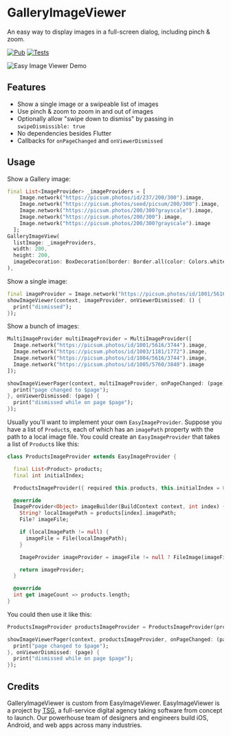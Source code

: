 # GalleryImageViewer

An easy way to display images in a full-screen dialog, including pinch & zoom.

[![Pub](https://img.shields.io/pub/v/gallery_image_viewer.svg)](https://pub.dartlang.org/packages/gallery_image_viewer)
[![Tests](https://github.com/SEMAJdev/gallery_image_viewer/actions/workflows/dart.yml/badge.svg)](https://github.com/SEMAJdev/gallery_image_viewer/actions/workflows/dart.yml)

![Easy Image Viewer Demo](https://github.com/SEMAJdev/gallery_image_viewer/blob/main/demo_images/demo_gallery_image_viewer1.gif?raw=true "Easy Image Viewer Demo")

## Features

* Show a single image or a swipeable list of images
* Use pinch & zoom to zoom in and out of images
* Optionally allow "swipe down to dismiss" by passing in `swipeDismissible: true`
* No dependencies besides Flutter
* Callbacks for `onPageChanged` and `onViewerDismissed`

## Usage

Show a Gallery image:
```dart
final List<ImageProvider> _imageProviders = [
    Image.network("https://picsum.photos/id/237/200/300").image,
    Image.network("https://picsum.photos/seed/picsum/200/300").image,
    Image.network("https://picsum.photos/200/300?grayscale").image,
    Image.network("https://picsum.photos/200/300").image,
    Image.network("https://picsum.photos/200/300?grayscale").image
  ];
GalleryImageView(
  listImage: _imageProviders,
  width: 200,
  height: 200,
  imageDecoration: BoxDecoration(border: Border.all(color: Colors.white)),
),
```


Show a single image:

```dart
final imageProvider = Image.network("https://picsum.photos/id/1001/5616/3744").image;
showImageViewer(context, imageProvider, onViewerDismissed: () {
  print("dismissed");
});
```

Show a bunch of images:

```dart
MultiImageProvider multiImageProvider = MultiImageProvider([
  Image.network("https://picsum.photos/id/1001/5616/3744").image,
  Image.network("https://picsum.photos/id/1003/1181/1772").image,
  Image.network("https://picsum.photos/id/1004/5616/3744").image,
  Image.network("https://picsum.photos/id/1005/5760/3840").image
]);

showImageViewerPager(context, multiImageProvider, onPageChanged: (page) {
  print("page changed to $page");
}, onViewerDismissed: (page) {
  print("dismissed while on page $page");
});
```

Usually you'll want to implement your own `EasyImageProvider`. Suppose you have
a list of `Product`s, each of which has an `imagePath` property with the path
to a local image file. You could create an `EasyImageProvider` that takes a list
of `Product`s like this:

```dart
class ProductsImageProvider extends EasyImageProvider {

  final List<Product> products;
  final int initialIndex;

  ProductsImageProvider({ required this.products, this.initialIndex = 0 });

  @override
  ImageProvider<Object> imageBuilder(BuildContext context, int index) {
    String? localImagePath = products[index].imagePath;
    File? imageFile;

    if (localImagePath != null) {
      imageFile = File(localImagePath);
    }

    ImageProvider imageProvider = imageFile != null ? FileImage(imageFile) : AssetImage("assets/images/product_placeholder.jpg") as ImageProvider;

    return imageProvider;
  }

  @override
  int get imageCount => products.length;
}
```

You could then use it like this:

```dart
ProductsImageProvider productsImageProvider = ProductsImageProvider(products: products);

showImageViewerPager(context, productsImageProvider, onPageChanged: (page) {
  print("page changed to $page");
}, onViewerDismissed: (page) {
  print("dismissed while on page $page");
});
```

## Credits
GalleryImageViewer is custom from EasyImageViewer.
EasyImageViewer is a project by [TSG](https://thesmythgroup.com/), a full-service digital agency taking software from concept to launch.
Our powerhouse team of designers and engineers build iOS, Android, and web apps across many industries.
